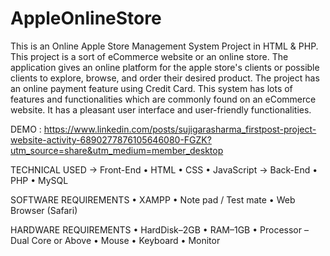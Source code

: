 # AppleOnlineStore

This is an Online Apple Store Management System Project in HTML & PHP. This project is a sort of eCommerce website or an online store. The application gives an online platform for the apple store's clients or possible clients to explore, browse, and order their desired product. The project has an online payment feature using Credit Card. This system has lots of features and functionalities which are commonly found on an eCommerce website. It has a pleasant user interface and user-friendly functionalities.

DEMO : https://www.linkedin.com/posts/sujigarasharma_firstpost-project-website-activity-6890277876105646080-FGZK?utm_source=share&utm_medium=member_desktop


TECHNICAL USED
-> Front-End
• HTML
• CSS
• JavaScript
-> Back-End
• PHP
• MySQL

SOFTWARE REQUIREMENTS
• XAMPP
• Note pad / Test mate
• Web Browser (Safari)

HARDWARE REQUIREMENTS
• HardDisk–2GB
• RAM–1GB
• Processor – Dual Core or Above
• Mouse
• Keyboard
• Monitor
 
